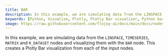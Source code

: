 ```yaml
---
title: BAR
description: In this example, we are simulating data from the LINSPACE, TIMESERIES, MATRIX and R_DATASET nodes and visualizing them with the BAR node. This creates a Plotly Bar visualization from each of the input nodes.
keywords: [Python, Visualize, Plotly, Plotly Bar visualizer, Python bar chart tool, Dynamic data visualization, Bar plot examples, Flojoy Plotly nodes, Interactive bar charts, Data presentation tools, Python data visualization, Bar chart creation, Visualizing data with Plotly]
image: https://raw.githubusercontent.com/flojoy-ai/docs/main/docs/nodes/VISUALIZERS/PLOTLY/BAR/examples/EX1/output.jpeg
---
```


In this example, we are simulating data from the `LINSPACE`, `TIMESERIES`, `MATRIX` and `R_DATASET` nodes and visualizing them with the `BAR` node. This creates a Plotly Bar visualization from each of the input nodes.